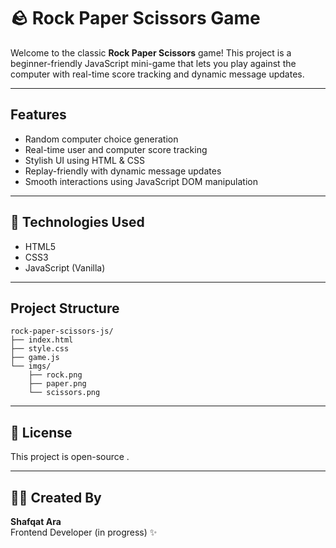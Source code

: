 # 🪨 Rock Paper Scissors Game

Welcome to the classic **Rock Paper Scissors** game! This project is a beginner-friendly JavaScript mini-game that lets you play against the computer with real-time score tracking and dynamic message updates.

---

##  Features

-  Random computer choice generation
-  Real-time user and computer score tracking
-  Stylish UI using HTML & CSS
-  Replay-friendly with dynamic message updates
-  Smooth interactions using JavaScript DOM manipulation

---

## 🚀 Technologies Used

- HTML5  
- CSS3  
- JavaScript (Vanilla)

---

##  Project Structure

```
rock-paper-scissors-js/
├── index.html
├── style.css
├── game.js
└── imgs/
    ├── rock.png
    ├── paper.png
    └── scissors.png
```

---

## 📄 License

This project is open-source .

---

## 🙋‍♀ Created By

**Shafqat Ara**  
Frontend Developer (in progress) ✨  
